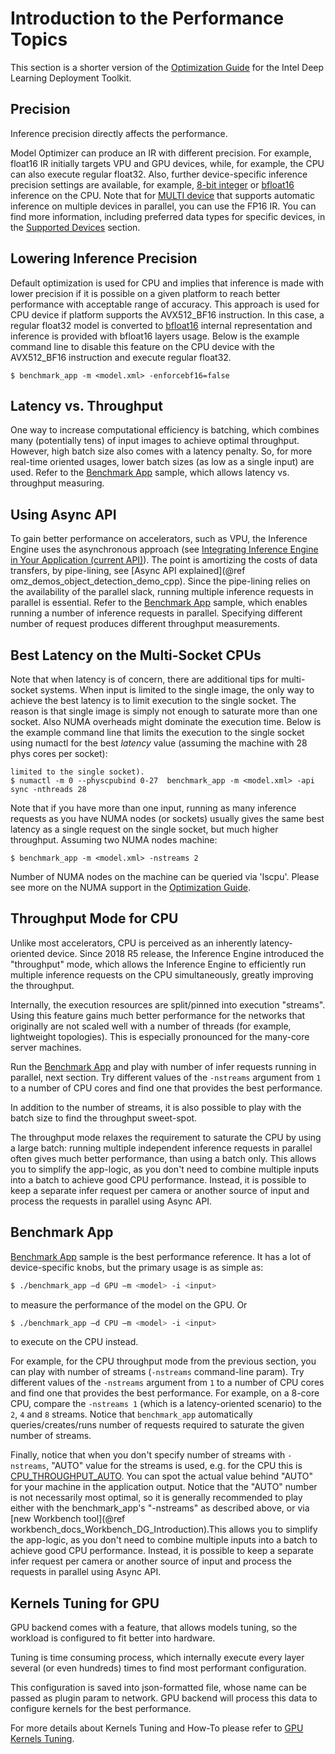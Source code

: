 # Introduction to the Performance Topics

This section is a shorter version of the
[Optimization Guide](supported_plugins/MULTI.md) for the Intel Deep Learning Deployment Toolkit.

## Precision
Inference precision directly affects the performance. 

Model Optimizer can produce an IR with different precision. For example, float16 IR initially targets VPU and GPU devices, while, for example, the CPU can also execute regular float32.
Also, further device-specific inference precision settings are available, for example, [8-bit integer](Int8Inference.md) or [bfloat16](Bfloat16Inference.md) inference on the CPU.
Note that for [MULTI device](supported_plugins/MULTI.md) that supports automatic inference on multiple devices in parallel, you can use the FP16 IR.
You can find more information, including preferred data types for specific devices, in the
[Supported Devices](supported_plugins/Supported_Devices.md) section.

## Lowering Inference Precision
Default optimization is used for CPU and implies that inference is made with lower precision if it is possible on a given platform to reach better performance with acceptable range of accuracy.
This approach is used for CPU device if platform supports the AVX512_BF16 instruction. In this case, a regular float32 model is converted to [bfloat16](Bfloat16Inference.md) internal representation and inference is provided with bfloat16 layers usage.
Below is the example command line to disable this feature on the CPU device with the AVX512_BF16 instruction and execute regular float32.
```
$ benchmark_app -m <model.xml> -enforcebf16=false
 ```

## Latency vs. Throughput
One way to increase computational efficiency is batching, which combines many (potentially tens) of
input images to achieve optimal throughput. However, high batch size also comes with a
latency penalty. So, for more real-time oriented usages, lower batch sizes (as low as a single input) are used.
Refer to the [Benchmark App](../../inference-engine/samples/benchmark_app/README.md) sample, which allows latency vs. throughput measuring.

## Using Async API
To gain better performance on accelerators, such as VPU, the Inference Engine uses the asynchronous approach (see
[Integrating Inference Engine in Your Application (current API)](Integrate_with_customer_application_new_API.md)).
The point is amortizing the costs of data transfers, by pipe-lining, see [Async API explained](@ref omz_demos_object_detection_demo_cpp).
Since the pipe-lining relies on the availability of the parallel slack, running multiple inference requests in parallel is essential.
Refer to the [Benchmark App](../../inference-engine/samples/benchmark_app/README.md) sample, which enables running a number of inference requests in parallel. Specifying different number of request produces different throughput measurements.

## Best Latency on the Multi-Socket CPUs
Note that when latency is of concern, there are additional tips for multi-socket systems.
When input is limited to the single image, the only way to achieve the best latency is to limit execution to the single socket.
The reason is that single image is simply not enough
to saturate more than one socket. Also NUMA overheads might dominate the execution time.
Below is the example command line that limits the execution to the single socket using numactl for the best *latency* value
(assuming the machine with 28 phys cores per socket):
```
limited to the single socket).
$ numactl -m 0 --physcpubind 0-27  benchmark_app -m <model.xml> -api sync -nthreads 28
 ```
Note that if you have more than one input, running as many inference requests as you have NUMA nodes (or sockets)
usually gives the same best latency as a single request on the single socket, but much higher throughput. Assuming two NUMA nodes machine:
```
$ benchmark_app -m <model.xml> -nstreams 2
 ```
Number of NUMA nodes on the machine can be queried via 'lscpu'.
Please see more on the NUMA support in the [Optimization Guide](supported_plugins/MULTI.md).

## Throughput Mode for CPU
Unlike most accelerators, CPU is perceived as an inherently latency-oriented device. 
Since 2018 R5 release, the Inference Engine introduced the "throughput" mode, which allows the Inference Engine to efficiently run multiple inference requests on the CPU simultaneously, greatly improving the throughput.

Internally, the execution resources are split/pinned into execution "streams".
Using this feature gains much better performance for the networks that originally are not scaled well with a number of threads (for example, lightweight topologies). This is especially pronounced for the many-core server machines.

Run the [Benchmark App](../../inference-engine/samples/benchmark_app/README.md) and play with number of infer requests running in parallel, next section. 
Try different values of the `-nstreams` argument from `1` to a number of CPU cores and find one that provides the best performance. 

In addition to the number of streams, it is also possible to play with the batch size to find the throughput sweet-spot.

The throughput mode relaxes the requirement to saturate the CPU by using a large batch: running multiple independent inference requests in parallel often gives much better performance, than using a batch only.
This allows you to simplify the app-logic, as you don't need to combine multiple inputs into a batch to achieve good CPU performance.
Instead, it is possible to keep a separate infer request per camera or another source of input and process the requests in parallel using Async API.

## Benchmark App
[Benchmark App](../../inference-engine/samples/benchmark_app/README.md) sample is the best performance reference.
It has a lot of device-specific knobs, but the primary usage is as simple as: 
```bash
$ ./benchmark_app –d GPU –m <model> -i <input>
```
to measure the performance of the model on the GPU. 
Or
```bash
$ ./benchmark_app –d CPU –m <model> -i <input>
```
to execute on the CPU instead.

For example, for the CPU throughput mode from the previous section, you can play with number of streams (`-nstreams` command-line param). 
Try different values of the `-nstreams` argument from `1` to a number of CPU cores and find one that provides the best performance. For example, on a 8-core CPU, compare the `-nstreams 1` (which is a latency-oriented scenario) to the `2`, `4` and `8` streams. Notice that `benchmark_app` automatically queries/creates/runs number of requests required to saturate the given number of streams. 

Finally, notice that when you don't specify number of streams with `-nstreams`, "AUTO" value for the streams is used, e.g. for the CPU this is [CPU_THROUGHPUT_AUTO](supported_plugins/CPU.md). You can spot the actual value behind "AUTO" for your machine in the application output.
Notice that the "AUTO" number is not necessarily most optimal, so it is generally recommended to play either with the benchmark_app's "-nstreams" as described above, or via  [new Workbench tool](@ref workbench_docs_Workbench_DG_Introduction).This allows you to simplify the app-logic, as you don't need to combine multiple inputs into a batch to achieve good CPU performance.
Instead, it is possible to keep a separate infer request per camera or another source of input and process the requests in parallel using Async API.

## Kernels Tuning for GPU

GPU backend comes with a feature, that allows models tuning, so the workload is configured to fit better into hardware.

Tuning is time consuming process, which internally execute every layer several (or even hundreds) times to find most performant configuration.

This configuration is saved into json-formatted file, whose name can be passed as plugin param to network. GPU backend will process this data to configure kernels for the best performance.

For more details about Kernels Tuning and How-To please refer to [GPU Kernels Tuning](GPU_Kernels_Tuning.md). 
